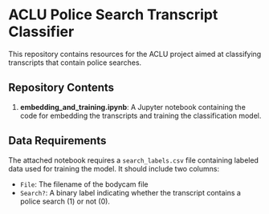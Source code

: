 
# ACLU Police Search Transcript Classifier

This repository contains resources for the ACLU project aimed at classifying transcripts that contain police searches.

## Repository Contents

1. **embedding_and_training.ipynb**: A Jupyter notebook containing the code for embedding the transcripts and training the classification model.

## Data Requirements

The attached notebook requires a `search_labels.csv` file containing labeled data used for training the model. It should include two columns:
- `File`: The filename of the bodycam file
- `Search?`: A binary label indicating whether the transcript contains a police search (1) or not (0).
